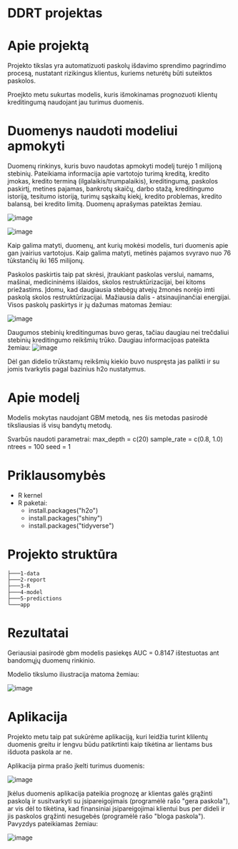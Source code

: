 # DDRT projektas

# Apie projektą
Projekto tikslas yra automatizuoti paskolų išdavimo sprendimo pagrindimo procesą, nustatant rizikingus klientus, kuriems neturėtų būti suteiktos paskolos.

Proejkto metu sukurtas modelis, kuris išmokinamas prognozuoti klientų kreditingumą naudojant jau turimus duomenis. 

# Duomenys naudoti modeliui apmokyti
Duomenų rinkinys, kuris buvo naudotas apmokyti modelį turėjo 1 milijoną stebinių. Pateikiama informacija apie vartotojo turimą kreditą, kredito įmokas, kredito terminą (ilgalaikis/trumpalaikis), kreditingumą, paskolos paskirtį, metines pajamas, bankrotų skaičų, darbo stažą, kreditingumo istoriją, tesitumo istoriją, turimų sąskaitų kiekį, kredito problemas, kredito balansą, bei kredito limitą. Duomenų aprašymas pateiktas žemiau.

![image](https://user-images.githubusercontent.com/119167556/208523007-d409a597-bb06-4da5-808d-e17f84492682.png)

![image](https://user-images.githubusercontent.com/119167556/208523077-b5941d96-b00f-4e46-97bd-4535c69fbec0.png)

Kaip galima matyti, duomenų, ant kurių mokėsi modelis, turi duomenis apie gan įvairius vartotojus. Kaip galima matyti, metinės pajamos svyravo nuo 76 tūkstančių iki 165 milijonų. 

Paskolos paskirtis taip pat skrėsi, įtraukiant paskolas verslui, namams, mašinai, medicininėms išlaidos, skolos restruktūrizacijai, bei kitoms priežastims. Įdomu, kad daugiausia stebėgų atvejų žmonės norėjo imti paskolą skolos restruktūrizacijai. Mažiausia dalis - atsinaujinančiai energijai. Visos paskolų paskirtys ir jų dažumas matomas žemiau: 

![image](https://user-images.githubusercontent.com/119167556/208526752-b0f67d52-2501-49e1-bc89-9e6f07ec2cee.png)

Daugumos stebinių kreditingumas buvo geras, tačiau daugiau nei trečdaliui stebinių kreditingumo reikšmių trūko. Daugiau informacijoas pateikta žemiau:
![image](https://user-images.githubusercontent.com/119167556/208527749-c9be20f0-cb7b-4dfe-93d5-51f3f6e28e19.png)

Dėl gan didelio trūkstamų reikšmių kiekio buvo nuspręsta jas palikti ir su jomis tvarkytis pagal bazinius h2o nustatymus.

# Apie modelį
Modelis mokytas naudojant GBM metodą, nes šis metodas pasirodė tiksliausias iš visų bandytų metodų. 

Svarbūs naudoti parametrai:
max_depth = c(20)
sample_rate = c(0.8, 1.0)
ntrees = 100
seed = 1

# Priklausomybės
* R kernel
* R paketai:
  - install.packages("h2o")
  - install.packages("shiny")
  - install.packages("tidyverse")

# Projekto struktūra
    ├───1-data
    ├───2-report
    ├───3-R
    ├───4-model
    ├───5-predictions
    └───app

# Rezultatai
Geriausiai pasirodė gbm modelis pasiekęs AUC = 0.8147 ištestuotas ant bandomųjų duomenų rinkinio.

Modelio tikslumo iliustracija matoma žemiau:

![image](https://user-images.githubusercontent.com/119167556/208521097-b4ad568d-9dc6-4b41-b43f-d2254da3cece.png)

# Aplikacija
Projekto metu taip pat sukūrėme aplikaciją, kuri leidžia turint klilentų duomenis greitu ir lengvu būdu patikrtinti kaip tikėtina ar lientams bus išduota paskola ar ne.

Aplikacija pirma prašo įkelti turimus duomenis:

![image](https://user-images.githubusercontent.com/119167556/208529356-ad6794ad-f56d-49de-af4f-3f7f133b0778.png)

Įkėlus duomenis aplikacija pateikia prognozę ar klientas galės grąžinti paskolą ir susitvarkyti su įsipareigojimais (programėlė rašo "gera paskola"), ar vis dėl to tikėtina, kad finansiniai įsipareigojimai klientui bus per dideli ir jis paskolos grąžinti nesugebės (programėlė rašo "bloga paskola"). Pavyzdys pateikiamas žemiau:

![image](https://user-images.githubusercontent.com/119167556/208529976-de1deae7-b900-4b32-87c4-2376d4e21c7e.png)

